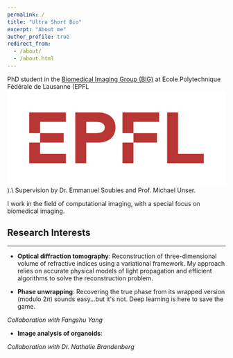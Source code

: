 ```yaml
---
permalink: /
title: "Ultra Short Bio"
excerpt: "About me"
author_profile: true
redirect_from: 
  - /about/
  - /about.html
---
```




PhD student in the [Biomedical Imaging Group (BIG)](http://bigwww.epfl.ch) at Ecole Polytechnique Fédérale de Lausanne (EPFL ![EPFL](/files/epfl.png "EPFL")).\\
Supervision by Dr. Emmanuel Soubies and Prof. Michael Unser.

I work in the field of computational imaging, with a special focus on biomedical imaging.


## Research Interests
------

* **Optical diffraction tomography**: 
Reconstruction of three-dimensional volume of refractive indices using a variational framework.
My approach relies on accurate physical models of light propagation and efficient algorithms to solve the reconstruction problem.

* **Phase unwrapping**:
Recovering the true phase from its wrapped version (modulo 2$\pi$) sounds easy...but it's not. Deep learning is here to save the game.

*Collaboration with Fangshu Yang*

* **Image analysis of organoids**:

*Collaboration with Dr. Nathalie Brandenberg*

<!--Here:[My Google scholar website](https://scholar.google.com/citations?user=_ZJ9X0QAAAAJ&hl=fr&authuser=1)

Yep
======


Yup Yup
======

1. Useless list
1. yep


Another Yup
------
Yep
-->

